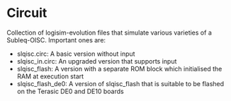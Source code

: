 # Circuit

Collection of logisim-evolution files that simulate various varieties of a Subleq-OISC.
Important ones are:

- slqisc.circ: A basic version without input
- slqisc_in.circ: An upgraded version that supports input
- slqisc_flash: A version with a separate ROM block which initialised the RAM at execution start
- slqisc_flash_de0: A version of slqisc_flash that is suitable to be flashed on the Terasic DE0 and DE10 boards
